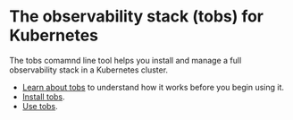 # The observability stack (tobs) for Kubernetes
The tobs comamnd line tool helps you install and manage a full observability
stack in a Kubernetes cluster.

*   [Learn about tobs][about-tobs] to understand how it works before you begin
    using it.
*   [Install tobs][tobs-install].
*   [Use tobs][tobs-use].


[about-tobs]: /how-to-guides/tobs/about-tobs/
[tobs-install]: /how-to-guides/tobs/install-tobs/
[tobs-use]: /how-to-guides/tobs/using-tobs/

